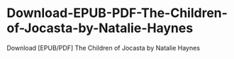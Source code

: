 # Download-EPUB-PDF-The-Children-of-Jocasta-by-Natalie-Haynes
Download [EPUB/PDF] The Children of Jocasta by Natalie Haynes
